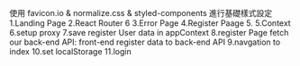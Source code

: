 使用 favicon.io & normalize.css & styled-components 進行基礎樣式設定
1.Landing Page
2.React Router 6
3.Error Page
4.Register Paage 5.
5.Context
6.setup proxy
7.save register User data in appContext
8.register Page fetch our back-end API: front-end register data to back-end API
9.navgation to index
10.set localStorage
11.login
